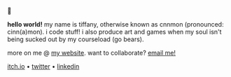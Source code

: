 🌱

__hello world!__ my name is tiffany, otherwise known as cnnmon (pronounced: cinn(a)mon). i code stuff! i also produce art and games when my soul isn't being sucked out by my courseload (go bears).

more on me @ [my website](https://tiffanywang.me/). want to collaborate? [email me!](mailto:tiffanywang@berkeley.edu)

[itch.io](https://cnnmon.itch.io/) • [twitter](https://twitter.com/cnnmonsugar) • [linkedin](https://www.linkedin.com/in/wtiffany/)
